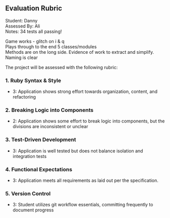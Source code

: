 ## Evaluation Rubric

Student: Danny  
Assessed By: Ali  
Notes:
34 tests all passing!


Game works - glitch on i & q  
Plays through to the end
5 classes/modules  
Methods are on the long side.  Evidence of work to extract and simplify.
Naming is clear

The project will be assessed with the following rubric:

### 1. Ruby Syntax & Style

* 3:  Application shows strong effort towards organization, content, and refactoring

### 2. Breaking Logic into Components

* 2: Application shows some effort to break logic into components, but the divisions are inconsistent or unclear

### 3. Test-Driven Development

* 3: Application is well tested but does not balance isolation and integration tests

### 4. Functional Expectations

* 3: Application meets all requirements as laid out per the specification.

### 5. Version Control

* 3: Student utilizes git workflow essentials, committing frequently to document progress
